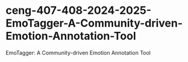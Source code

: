 # ceng-407-408-2024-2025-EmoTagger-A-Community-driven-Emotion-Annotation-Tool
EmoTagger: A Community-driven Emotion Annotation Tool
